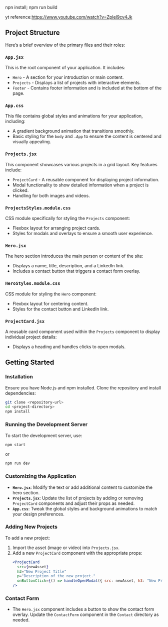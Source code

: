 npn install; npm run build


yt reference:https://www.youtube.com/watch?v=ZpIel9cv4Jk

## Project Structure

Here’s a brief overview of the primary files and their roles:

### `App.jsx`

This is the root component of your application. It includes:

- `Hero` - A section for your introduction or main content.
- `Projects` - Displays a list of projects with interactive elements.
- `Footer` - Contains footer information and is included at the bottom of the page.

### `App.css`

This file contains global styles and animations for your application, including:

- A gradient background animation that transitions smoothly.
- Basic styling for the `body` and `.App` to ensure the content is centered and visually appealing.

### `Projects.jsx`

This component showcases various projects in a grid layout. Key features include:

- `ProjectCard` - A reusable component for displaying project information.
- Modal functionality to show detailed information when a project is clicked.
- Handling for both images and videos.

### `ProjectsStyles.module.css`

CSS module specifically for styling the `Projects` component:

- Flexbox layout for arranging project cards.
- Styles for modals and overlays to ensure a smooth user experience.

### `Hero.jsx`

The hero section introduces the main person or content of the site:

- Displays a name, title, description, and a LinkedIn link.
- Includes a contact button that triggers a contact form overlay.

### `HeroStyles.module.css`

CSS module for styling the `Hero` component:

- Flexbox layout for centering content.
- Styles for the contact button and LinkedIn link.

### `ProjectCard.jsx`

A reusable card component used within the `Projects` component to display individual project details:

- Displays a heading and handles clicks to open modals.

## Getting Started

### Installation

Ensure you have Node.js and npm installed. Clone the repository and install dependencies:

```bash
git clone <repository-url>
cd <project-directory>
npm install
```

### Running the Development Server

To start the development server, use:

```bash
npm start
```
or 
```bash
npm run dev
```


### Customizing the Application

- **`Hero.jsx`**: Modify the text or add additional content to customize the hero section.
- **`Projects.jsx`**: Update the list of projects by adding or removing `ProjectCard` components and adjust their props as needed.
- **`App.css`**: Tweak the global styles and background animations to match your design preferences.

### Adding New Projects

To add a new project:

1. Import the asset (image or video) into `Projects.jsx`.
2. Add a new `ProjectCard` component with the appropriate props:
   ```jsx
   <ProjectCard
     src={newAsset}
     h3="New Project Title"
     p="Description of the new project."
     onButtonClick={() => handleOpenModal({ src: newAsset, h3: "New Project Title", p: "Description of the new project." })}
   />
   ```

### Contact Form

- The `Hero.jsx` component includes a button to show the contact form overlay. Update the `ContactForm` component in the `Contact` directory as needed.

